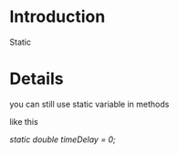 # Introduction #

Static


# Details #

you can still use static variable in methods

like this

_static double timeDelay = 0;_

